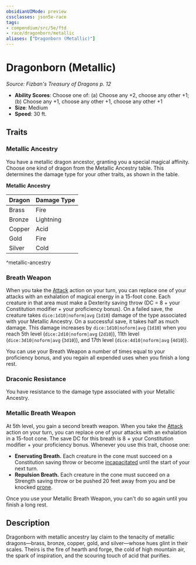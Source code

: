 ```yaml
---
obsidianUIMode: preview
cssclasses: json5e-race
tags:
- compendium/src/5e/ftd
- race/dragonborn/metallic
aliases: ["Dragonborn (Metallic)"]
---
```

# Dragonborn (Metallic)
*Source: Fizban's Treasury of Dragons p. 12*  

- **Ability Scores**: Choose one of: (a) Choose any +2, choose any other +1; (b) Choose any +1, choose any other +1, choose any other +1
- **Size**: Medium
- **Speed**: 30 ft.

## Traits

### Metallic Ancestry

You have a metallic dragon ancestor, granting you a special magical affinity. Choose one kind of dragon from the Metallic Ancestry table. This determines the damage type for your other traits, as shown in the table.

**Metallic Ancestry**

| Dragon | Damage Type |
|--------|-------------|
| Brass | Fire |
| Bronze | Lightning |
| Copper | Acid |
| Gold | Fire |
| Silver | Cold |
^metallic-ancestry

### Breath Weapon

When you take the [Attack](2-Mechanics/CLI/rules/actions.md#Attack) action on your turn, you can replace one of your attacks with an exhalation of magical energy in a 15-foot cone. Each creature in that area must make a Dexterity saving throw (DC = 8 + your Constitution modifier + your proficiency bonus). On a failed save, the creature takes `dice:1d10|noform|avg` (`1d10`) damage of the type associated with your Metallic Ancestry. On a successful save, it takes half as much damage. This damage increases by `dice:1d10|noform|avg` (`1d10`) when you reach 5th level (`dice:2d10|noform|avg` (`2d10`)), 11th level (`dice:3d10|noform|avg` (`3d10`)), and 17th level (`dice:4d10|noform|avg` (`4d10`)).

You can use your Breath Weapon a number of times equal to your proficiency bonus, and you regain all expended uses when you finish a long rest.

### Draconic Resistance

You have resistance to the damage type associated with your Metallic Ancestry.

### Metallic Breath Weapon

At 5th level, you gain a second breath weapon. When you take the [Attack](2-Mechanics/CLI/rules/actions.md#Attack) action on your turn, you can replace one of your attacks with an exhalation in a 15-foot cone. The save DC for this breath is 8 + your Constitution modifier + your proficiency bonus. Whenever you use this trait, choose one:

- **Enervating Breath.** Each creature in the cone must succeed on a Constitution saving throw or become [incapacitated](2-Mechanics/CLI/rules/conditions.md#Incapacitated) until the start of your next turn.  
- **Repulsion Breath.** Each creature in the cone must succeed on a Strength saving throw or be pushed 20 feet away from you and be knocked [prone](2-Mechanics/CLI/rules/conditions.md#Prone).  

Once you use your Metallic Breath Weapon, you can't do so again until you finish a long rest.

## Description

Dragonborn with metallic ancestry lay claim to the tenacity of metallic dragons—brass, bronze, copper, gold, and silver—whose hues glint in their scales. Theirs is the fire of hearth and forge, the cold of high mountain air, the spark of inspiration, and the scouring touch of acid that purifies.